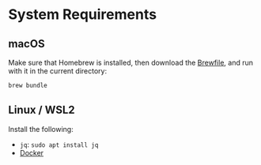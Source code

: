 # System Requirements

## macOS

Make sure that Homebrew is installed, then download the [Brewfile](https://github.com/getoutreach/devenv/blob/main/Brewfile), 
and run with it in the current directory:

```bash
brew bundle
```

## Linux / WSL2

Install the following:

- `jq`: `sudo apt install jq`
- [Docker](https://outreach-io.atlassian.net/wiki/spaces/EN/pages/695961098/Setup+Docker)
